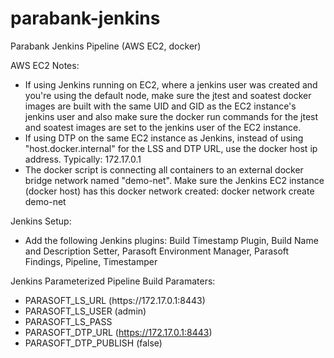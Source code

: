 # parabank-jenkins
Parabank Jenkins Pipeline (AWS EC2, docker)

AWS EC2 Notes:
- If using Jenkins running on EC2, where a jenkins user was created and you're using the default node, make sure the jtest and soatest docker images are built with the same UID and GID as the EC2 instance's jenkins user and also make sure the docker run commands for the jtest and soatest images are set to the jenkins user of the EC2 instance.
- If using DTP on the same EC2 instance as Jenkins, instead of using "host.docker.internal" for the LSS and DTP URL, use the docker host ip address.  Typically: 172.17.0.1
- The docker script is connecting all containers to an external docker bridge network named "demo-net".  Make sure the Jenkins EC2 instance (docker host) has this docker network created: docker network create demo-net

Jenkins Setup:
- Add the following Jenkins plugins: Build Timestamp Plugin, Build Name and Description Setter, Parasoft Environment Manager, Parasoft Findings, Pipeline, Timestamper

Jenkins Parameterized Pipeline Build Paramaters:
- PARASOFT_LS_URL (https\://172.17.0.1:8443)
- PARASOFT_LS_USER (admin)
- PARASOFT_LS_PASS
- PARASOFT_DTP_URL (https://172.17.0.1:8443)
- PARASOFT_DTP_PUBLISH (false)